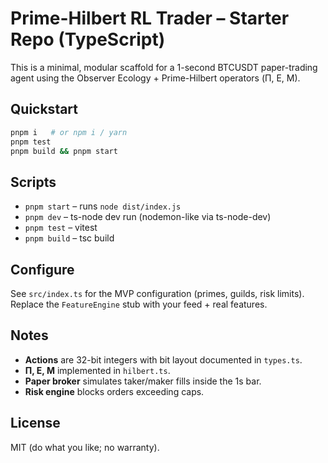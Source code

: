 # Prime-Hilbert RL Trader – Starter Repo (TypeScript)

This is a minimal, modular scaffold for a 1-second BTCUSDT paper-trading agent using the Observer Ecology + Prime-Hilbert operators (Π, E, M).

## Quickstart

```bash
pnpm i   # or npm i / yarn
pnpm test
pnpm build && pnpm start
```

## Scripts

* `pnpm start` – runs `node dist/index.js`
* `pnpm dev` – ts-node dev run (nodemon-like via ts-node-dev)
* `pnpm test` – vitest
* `pnpm build` – tsc build

## Configure

See `src/index.ts` for the MVP configuration (primes, guilds, risk limits). Replace the `FeatureEngine` stub with your feed + real features.

## Notes

* **Actions** are 32-bit integers with bit layout documented in `types.ts`.
* **Π, E, M** implemented in `hilbert.ts`.
* **Paper broker** simulates taker/maker fills inside the 1s bar.
* **Risk engine** blocks orders exceeding caps.

## License

MIT (do what you like; no warranty).
